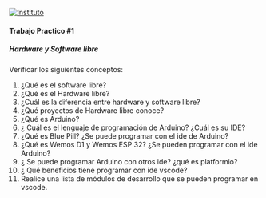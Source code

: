 [![Instituto](../assets/BannerElect.pngassets/ispc2.png)](../assets/BannerElect.pngassets2/ispc.png)

#### Trabajo Practico #1

##### Hardware y Software libre

Verificar los siguientes conceptos:
1. ¿Qué es el software libre?
2. ¿Qué es el Hardware libre?
3. ¿Cuál es la diferencia entre hardware y software libre?
4. ¿Qué proyectos de Hardware libre conoce?
5. ¿Qué es Arduino?
6. ¿ Cuál es el lenguaje de programación de Arduino? ¿Cuál es su
IDE?
7. ¿Qué es Blue Pill? ¿Se puede programar con el ide de Arduino?
8. ¿Qué es Wemos D1 y Wemos ESP 32? ¿Se pueden programar
con el ide Arduino?
9. ¿ Se puede programar Arduino con otros ide? ¿qué es
platformio?
10. ¿ Qué beneficios tiene programar con ide vscode?
11. Realice una lista de módulos de desarrollo que se pueden
programar en vscode.